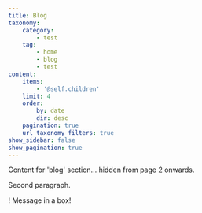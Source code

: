 ```yaml
---
title: Blog
taxonomy:
    category:
        - test
    tag:
        - home
        - blog
        - test
content:
    items:
        - '@self.children'
    limit: 4
    order:
        by: date
        dir: desc
    pagination: true
    url_taxonomy_filters: true
show_sidebar: false
show_pagination: true
---
```


Content for 'blog' section... hidden from page 2 onwards.

Second paragraph.

! Message in a box!